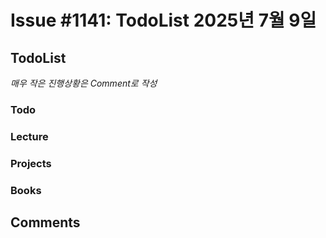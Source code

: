 # Issue #1141: TodoList 2025년 7월 9일

## TodoList

*매우 작은 진행상황은 Comment로 작성*

### Todo  

### Lecture

### Projects

### Books


## Comments

